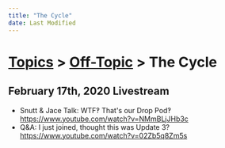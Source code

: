 ```yaml
---
title: "The Cycle"
date: Last Modified
---
```

# [Topics](../../topics.md) > [Off-Topic](../../topics/off-topic.md) > The Cycle

## February 17th, 2020 Livestream
* Snutt & Jace Talk: WTF‽ That's our Drop Pod‽ https://www.youtube.com/watch?v=NMmBLjJHb3c
* Q&A: I just joined, thought this was Update 3? https://www.youtube.com/watch?v=02Zb5q8Zm5s
